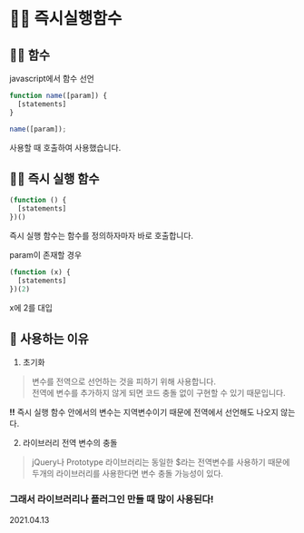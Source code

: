 # 👨‍💻 즉시실행함수

## 🏃‍♂️ 함수

javascript에서 함수 선언
```js
function name([param]) {
  [statements]
}

name([param]);
```

사용할 때 호출하여 사용했습니다.

## 🏃‍♂️ 즉시 실행 함수

```js
(function () {
  [statements]
})()
```

즉시 실행 함수는 함수를 정의하자마자 바로 호출합니다.

param이 존재할 경우

```js
(function (x) {
  [statements]
})(2)
```
x에 2를 대입

## 🤔 사용하는 이유

1. 초기화 <br>

>변수를 전역으로 선언하는 것을 피하기 위해 사용합니다. <br> 전역에 변수를 추가하지 않게 되면 코드 충돌 없이 구현할 수 있기 때문입니다.

**!!** 즉시 실행 함수 안에서의 변수는 지역변수이기 때문에 전역에서 선언해도 나오지 않는다.

2. 라이브러리 전역 변수의 충돌

>jQuery나 Prototype 라이브러리는 동일한 $라는 전역변수를 사용하기 때문에 두개의 라이브러리를 사용한다면 변수 충돌 가능성이 있다.

### 그래서 라이브러리나 플러그인 만들 때 많이 사용된다!

2021.04.13